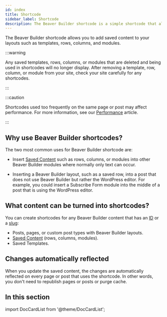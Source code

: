 ```yaml
---
id: index
title: Shortcode
sidebar_label: Shortcode
description: The Beaver Builder shortcode is a simple shortcode that allows you to add saved content to your layouts such as templates, rows, columns, and modules.
---
```


The Beaver Builder shortcode allows you to add saved content to your layouts such as templates, rows, columns, and modules.

:::warning

Any saved templates, rows, columns, or modules that are deleted and being used in shortcodes will no longer display. After removing a template, row, column, or module from your site, check your site carefully for any shortcodes.

:::

:::caution

Shortcodes used too frequently on the same page or post may affect performance. For more information, see our [Performance](advanced/performance.md) article.

:::

## Why use Beaver Builder shortcodes?

The two most common uses for Beaver Builder shortcode are:

- Insert [Saved Content](layouts/saved-content.md) such as rows, columns, or modules into other Beaver Builder modules where normally only text can occur.

- Inserting a Beaver Builder layout, such as a saved row, into a post that does not use Beaver Builder but rather the WordPress editor. For example, you could insert a Subscribe Form module into the middle of a post that is using the WordPress editor.

## What content can be turned into shortcodes?

You can create shortcodes for any Beaver Builder content that has an [ID](syntax.md#using-an-id) or a [slug](syntax.md#using-a-slug):

- Posts, pages, or custom post types with Beaver Builder layouts.
- [Saved Content](layouts/saved-content.md) (rows, columns, modules).
- Saved Templates.

## Changes automatically reflected

When you update the saved content, the changes are automatically reflected on every page or post that uses the shortcode. In other words, you don't need to republish pages or posts or purge cache.

## In this section

import DocCardList from '@theme/DocCardList';

<DocCardList />
